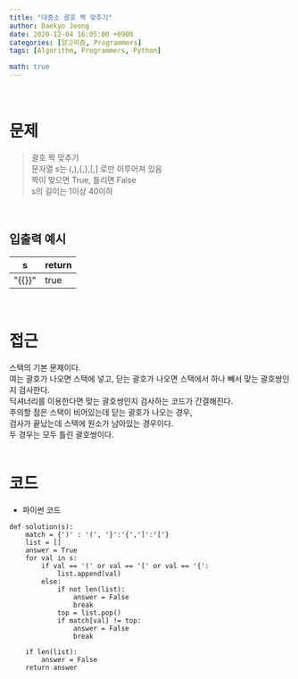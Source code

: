 ```yaml
---
title: "대중소 괄호 짝 맞추기"
author: Daekyo Jeong
date: 2020-12-04 16:05:00 +0900
categories: [알고리즘, Programmers]
tags: [Algorithm, Programmers, Python]

math: true
---
```



<br/>

# 문제


> 괄호 짝 맞추기      
> 문자열 s는 (,),{,},[,] 로만 이루어져 있음            
> 짝이 맞으면 True, 틀리면 False   
> s의 길이는 1이상 40이하                

<br/>

## 입출력 예시

| s | return |
|---------|--------|
| "{{}}" | true |

<br/>

# 접근

스택의 기본 문제이다.   
여는 괄호가 나오면 스택에 넣고, 닫는 괄호가 나오면 스택에서 하나 빼서 맞는 괄호쌍인지 검사한다.   
딕셔너리를 이용한다면 맞는 괄호쌍인지 검사하는 코드가 간결해진다.    
주의할 점은 스택이 비어있는데 닫는 괄호가 나오는 경우,   
검사가 끝났는데 스택에 원소가 남아있는 경우이다.   
두 경우는 모두 틀린 괄호쌍이다.   
<br/>

# 코드

- 파이썬 코드   

```{.python}
def solution(s):
    match = {')' : '(', '}':'{',']':'['}
    list = []
    answer = True
    for val in s:
        if val == '(' or val == '[' or val == '{':
            list.append(val)
        else:
            if not len(list):
                answer = False
                break
            top = list.pop()
            if match[val] != top:
                answer = False
                break

    if len(list):
        answer = False
    return answer
```

<br/>
